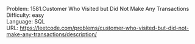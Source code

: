 Problem: 1581.Customer Who Visited but Did Not Make Any Transactions  
Difficulty: easy  
Language: SQL  
URL: https://leetcode.com/problems/customer-who-visited-but-did-not-make-any-transactions/description/
